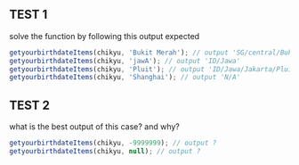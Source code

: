 
## TEST 1
solve the function by following this output expected
```ts
getyourbirthdateItems(chikyu, 'Bukit Merah'); // output 'SG/central/Bukit Merah'
getyourbirthdateItems(chikyu, 'jawA'); // output 'ID/Jawa'
getyourbirthdateItems(chikyu, 'Pluit'); // output 'ID/Jawa/Jakarta/Pluit'
getyourbirthdateItems(chikyu, 'Shanghai'); // output 'N/A'

```

## TEST 2
what is the best output of this case? and why?
```ts
getyourbirthdateItems(chikyu, -9999999); // output ?
getyourbirthdateItems(chikyu, null); // output ?
```